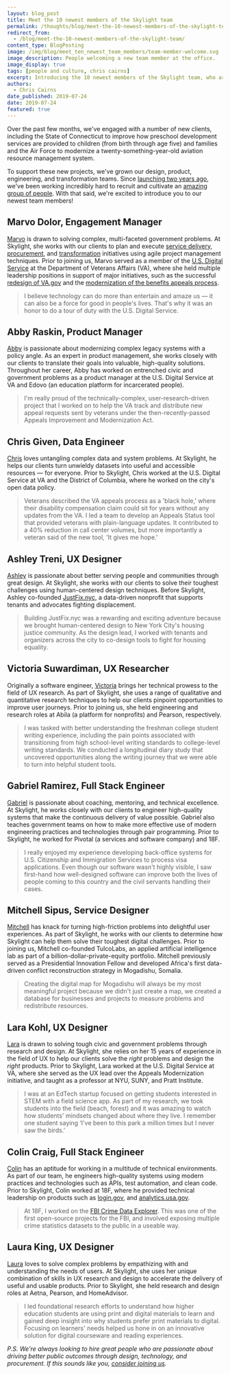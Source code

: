 ```yaml
---
layout: blog_post
title: Meet the 10 newest members of the Skylight team
permalink: /thoughts/blog/meet-the-10-newest-members-of-the-skylight-team/
redirect_from:
  - /blog/meet-the-10-newest-members-of-the-skylight-team/
content_type: BlogPosting
image: /img/blog/meet_ten_newest_team_members/team-member-welcome.svg
image_description: People welcoming a new team member at the office.
image_display: true
tags: [people and culture, chris cairns]
excerpt: Introducing the 10 newest members of the Skylight team, who are working together to make government services better for everyone.
authors:
  - Chris Cairns
date_published: 2019-07-24
date: 2019-07-24
featured: true
---
```


Over the past few months, we've engaged with a number of new clients, including the State of Connecticut to improve how preschool development services are provided to children (from birth through age five) and families and the Air Force to modernize a twenty-something-year-old aviation resource management system.

To support these new projects, we've grown our design, product, engineering, and transformation teams. Since [launching two years ago](/blog/five-former-presidential-innovation-fellows-and-18f-cofounders-join-skylight/), we've been working incredibly hard to recruit and cultivate an [amazing group of people](/company/about/). With that said, we're excited to introduce you to our newest team members!

## Marvo Dolor, Engagement Manager

[Marvo](/company/about/#marvo-dolor) is drawn to solving complex, multi-faceted government problems. At Skylight, she works with our clients to plan and execute [service delivery](/work/services/#service-delivery), [procurement](/work/services/#procurement), and [transformation](/work/services/#transformation) initiatives using agile project management techniques. Prior to joining us, Marvo served as a member of the [U.S. Digital Service](https://www.usds.gov/) at the Department of Veterans Affairs (VA), where she held multiple leadership positions in support of major initiatives, such as the successful [redesign of VA.gov](https://www.va.gov/) and the [modernization of the benefits appeals process](https://www.fedscoop.com/help-usds-va-improves-benefits-appeals-tracking-tool/).

<blockquote class="pullquote" markdown="1">
I believe technology can do more than entertain and amaze us — it can also be a force for good in people's lives. That's why it was an honor to do a tour of duty with the U.S. Digital Service.
</blockquote>

## Abby Raskin, Product Manager

[Abby](/company/about/#abby-raskin) is passionate about modernizing complex legacy systems with a policy angle. As an expert in product management, she works closely with our clients to translate their goals into valuable, high-quality solutions. Throughout her career, Abby has worked on entrenched civic and government problems as a product manager at the U.S. Digital Service at VA and Edovo (an education platform for incarcerated people).

<blockquote class="pullquote" markdown="1">
I'm really proud of the technically-complex, user-research-driven project that I worked on to help the VA track and distribute new appeal requests sent by veterans under the then-recently-passed Appeals Improvement and Modernization Act.
</blockquote>

## Chris Given, Data Engineer

[Chris](/company/about/#chris-given) loves untangling complex data and system problems. At Skylight, he helps our clients turn unwieldy datasets into useful and accessible resources — for everyone. Prior to Skylight, Chris worked at the U.S. Digital Service at VA and the District of Columbia, where he worked on the city's open data policy.

<blockquote class="pullquote" markdown="1">
Veterans described the VA appeals process as a 'black hole,' where their disability compensation claim could sit for years without any updates from the VA. I led a team to develop an Appeals Status tool that provided veterans with plain-language updates. It contributed to a 40% reduction in call center volumes, but more importantly a veteran said of the new tool, 'It gives me hope.'
</blockquote>

## Ashley Treni, UX Designer

[Ashley](/company/about/#ashley-treni) is passionate about better serving people and communities through great design. At Skylight, she works with our clients to solve their toughest challenges using human-centered design techniques. Before Skylight, Ashley co-founded [JustFix.nyc](https://www.justfix.nyc/), a data-driven nonprofit that supports tenants and advocates fighting displacement.

<blockquote class="pullquote" markdown="1">
Building JustFix.nyc was a rewarding and exciting adventure because we brought human-centered design to New York City's housing justice community. As the design lead, I worked with tenants and organizers across the city to co-design tools to fight for housing equality.
</blockquote>

## Victoria Suwardiman, UX Researcher

Originally a software engineer, [Victoria](/company/about/#victoria-suwardiman) brings her technical prowess to the field of UX research. As part of Skylight, she uses a range of qualitative and quantitative research techniques to help our clients pinpoint opportunities to improve user journeys. Prior to joining us, she held engineering and research roles at Abila (a platform for nonprofits) and Pearson, respectively.

<blockquote class="pullquote" markdown="1">
I was tasked with better understanding the freshman college student writing experience, including the pain points associated with transitioning from high school-level writing standards to college-level writing standards. We conducted a longitudinal diary study that uncovered opportunities along the writing journey that we were able to turn into helpful student tools.
</blockquote>

## Gabriel Ramirez, Full Stack Engineer

[Gabriel](/company/about/#gabriel-ramirez) is passionate about coaching, mentoring, and technical excellence. At Skylight, he works closely with our clients to engineer high-quality systems that make the continuous delivery of value possible. Gabriel also teaches government teams on how to make more effective use of modern engineering practices and technologies through pair programming. Prior to Skylight, he worked for Pivotal (a services and software company) and 18F.

<blockquote class="pullquote" markdown="1">
I really enjoyed my experience developing back-office systems for U.S. Citizenship and Immigration Services to process visa applications. Even though our software wasn't highly visible, I saw first-hand how well-designed software can improve both the lives of people coming to this country and the civil servants handling their cases.
</blockquote>

## Mitchell Sipus, Service Designer

[Mitchell](/company/about/#mitchell-sipus) has knack for turning high-friction problems into delightful user experiences. As part of Skylight, he works with our clients to determine how Skylight can help them solve their toughest digital challenges. Prior to joining us, Mitchell co-founded TulcoLabs, an applied artificial intelligence lab as part of a billion-dollar-private-equity portfolio. Mitchell previously served as a Presidential Innovation Fellow and developed Africa's first data-driven conflict reconstruction strategy in Mogadishu, Somalia.

<blockquote class="pullquote" markdown="1">
Creating the digital map for Mogadishu will always be my most meaningful project because we didn't just create a map, we created a database for businesses and projects to measure problems and redistribute resources.
</blockquote>

## Lara Kohl, UX Designer

[Lara](/company/about/#lara-kohl) is drawn to solving tough civic and government problems through research and design. At Skylight, she relies on her 15 years of experience in the field of UX to help our clients solve the *right* problems and design the *right* products. Prior to Skylight, Lara worked at the U.S. Digital Service at VA, where she served as the UX lead over the Appeals Modernization initiative, and taught as a professor at NYU, SUNY, and Pratt Institute.

<blockquote class="pullquote" markdown="1">
I was at an EdTech startup focused on getting students interested in STEM with a field science app. As part of my research, we took students into the field (beach, forest) and it was amazing to watch how students' mindsets changed about where they live. I remember one student saying ‘I've been to this park a million times but I never saw the birds.’
</blockquote>

## Colin Craig, Full Stack Engineer

[Colin](/company/about/#colin-craig) has an aptitude for working in a multitude of technical environments. As part of our team, he engineers high-quality systems using modern practices and technologies such as APIs, test automation, and clean code. Prior to Skylight, Colin worked at 18F, where he provided technical leadership on products such as [login.gov](https://login.gov/), and [analytics.usa.gov](https://analytics.usa.gov/).

<blockquote class="pullquote" markdown="1">
At 18F, I worked on the <a href="https://crime-data-explorer.fr.cloud.gov/">FBI Crime Data Explorer</a>. This was one of the first open-source projects for the FBI, and involved exposing multiple crime statistics datasets to the public in a useable way.
</blockquote>

## Laura King, UX Designer

[Laura](/company/about/#laura-king) loves to solve complex problems by empathizing with and understanding the needs of users. At Skylight, she uses her unique combination of skills in UX research and design to accelerate the delivery of useful and usable products. Prior to Skylight, she held research and design roles at Aetna, Pearson, and HomeAdvisor.

<blockquote class="pullquote" markdown="1">
I led foundational research efforts to understand how higher education students are using print and digital materials to learn and gained deep insight into why students prefer print materials to digital. Focusing on learners' needs helped us hone in on an innovative solution for digital courseware and reading experiences.
</blockquote>

*P.S. We're always looking to hire great people who are passionate about driving better public outcomes through design, technology, and procurement. If this sounds like you, [consider joining us](/careers/join/).*
